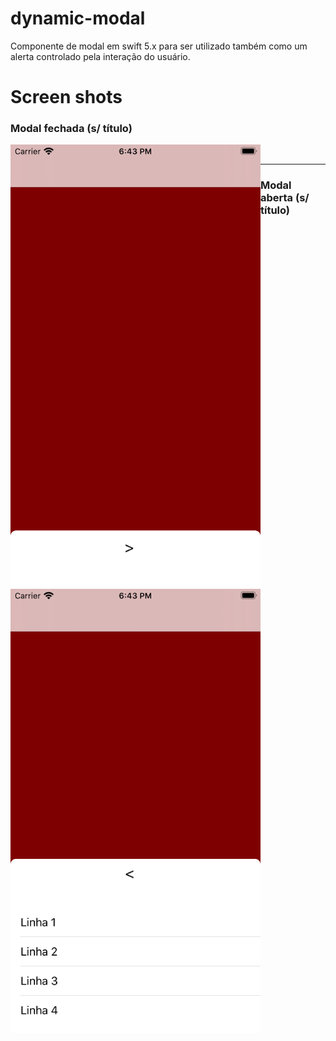 # dynamic-modal
Componente de modal em swift 5.x para ser utilizado também como um alerta controlado pela interação do usuário.

# Screen shots

### Modal fechada (s/ título)

<img align="left" src="snapshots/modal-closed-no-title.png" /> <br />


---  

### Modal aberta (s/ título)

<img align="left" src="snapshots/modal-openned-no-title-no-background.png" />
